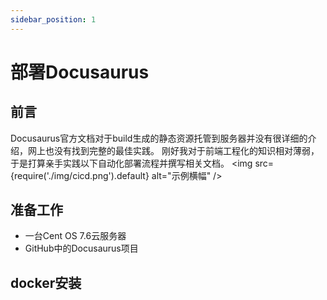 ```yaml
---
sidebar_position: 1
---
```


# 部署Docusaurus

## 前言
Docusaurus官方文档对于build生成的静态资源托管到服务器并没有很详细的介绍，网上也没有找到完整的最佳实践。
刚好我对于前端工程化的知识相对薄弱，于是打算亲手实践以下自动化部署流程并撰写相关文档。
<img
  src={require('./img/cicd.png').default}
  alt="示例横幅"
/>

## 准备工作
- 一台Cent OS 7.6云服务器
- GitHub中的Docusaurus项目

## docker安装


